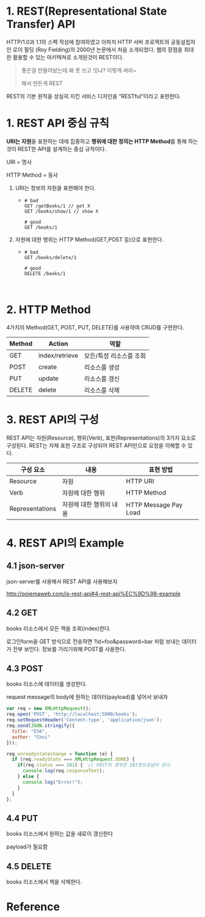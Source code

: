 # 1. REST(Representational State Transfer) API 

HTTP/1.0과 1.1의 스펙 작성에 참여하였고 아파치 HTTP 서버 프로젝트의 공동설립자인 로이 필딩 (Roy Fielding)의 2000년 논문에서 처음 소개되었다. 웹의 장점을 최대한 활용할 수 있는 아키텍쳐로 소개된것이 REST이다.

> 좋은걸 만들어놨는데 왜 못 쓰고 잇냐? 이렇게 써라~ 
>
> 해서 만든게 REST

REST의 기본 원칙을 성실히 지킨 서비스 디자인을 “RESTful”이라고 표현한다.



# 1. REST API 중심 규칙

**URI는 자원**을 표현하는 데에 집중하고 **행위에 대한 정의는 HTTP Method**를 통해 하는 것이 REST한 API를 설계하는 중심 규칙이다.

URI = 명사

HTTP Method = 동사 

1. URI는 정보의 자원을 표현해야 한다.

   - ```code
     # bad
     GET /getBooks/1 // get X
     GET /books/show/1 // show X

     # good
     GET /books/1
     ```

      	

2. 자원에 대한 행위는 HTTP Method(GET,POST 등)으로 표현한다.

   - ```code
     # bad
     GET /books/delete/1

     # good
     DELETE /books/1
     ```

     ​

# 2. HTTP Method

4가지의 Method(GET, POST, PUT, DELETE)를 사용하여 CRUD를 구현한다.

| Method | Action         | 역할                    |
| ------ | -------------- | ----------------------- |
| GET    | index/retrieve | 모든/특정 리소스를 조회 |
| POST   | create         | 리소스를 생성           |
| PUT    | update         | 리소스를 갱신           |
| DELETE | delete         | 리소스를 삭제           |

# 3. REST API의 구성

REST API는 자원(Resource), 행위(Verb), 표현(Representations)의 3가지 요소로 구성된다. REST는 자체 표현 구조로 구성되어 REST API만으로 요청을 이해할 수 있다.

| 구성 요소       | 내용                    | 표현 방법             |
| --------------- | ----------------------- | --------------------- |
| Resource        | 자원                    | HTTP URI              |
| Verb            | 자원에 대한 행위        | HTTP Method           |
| Representations | 자원에 대한 행위의 내용 | HTTP Message Pay Load |



# 4. REST API의 Example
## 4.1 json-server

json-server를 사용해서 REST API를 사용해보자 

http://poiemaweb.com/js-rest-api#4-rest-api%EC%9D%98-example

## 4.2 GET

books 리소스에서 모든 책을 조회(index)한다.

로그인form을  GET 방식으로 전송하면 ?id=foo&password=bar 처럼 보내는 데이터가 전부 보인다. 정보를 가리기위해 POST를 사용한다. 



## 4.3 POST

books 리소스에 데이터를 생성한다. 

request message의 body에 원하는 데이터(payload)를 넣어서 보내자

```js
var req = new XMLHttpRequest();
req.open('POST', 'http://localhost:5000/books');
req.setRequestHeader('Content-type', 'application/json');
req.send(JSON.stringify({
  title: "ES6",
  author: "Choi"
}));

req.onreadystatechange = function (e) {
  if (req.readyState === XMLHttpRequest.DONE) {
    if(req.status === 201) {  // POST의 경우만 201번으로넘어 온다.
      console.log(req.responseText);
    } else {
      console.log("Error!");
    }
  }
};
```



## 4.4 PUT

books 리소스에서 원하는 값을 새로이 갱신한다

payload가 필요함

## 4.5 DELETE

books 리소스에서 책을 삭제한다.	

# Reference